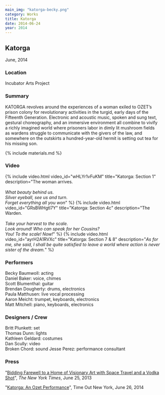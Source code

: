 ```yaml
---
main_img: "katorga-becky.png"
category: Works
title: Katorga
date: 2014-06-24
year: 2014
---
```

## Katorga
June, 2014

### Location

Incubator Arts Project

### Summary

KATORGA revolves around the experiences of a woman exiled to OZET’s prison colony for revolutionary activities in the turgid, early days of the Fifteenth Generation. Electronic and acoustic music, spoken and sung text, gestural choreography, and an immersive environment all combine to vivify a richly imagined world where prisoners labor in dimly lit mushroom fields as wardens struggle to communicate with the givers of the law, and somewhere on the outskirts a hundred-year-old hermit is setting out tea for his missing son.

{% include materials.md %}

### Video

{% include video.html video_id="wHLYr1vFuKM" title="Katorga: Section 1" description="The woman arrives.<br><br><em>What beauty behind us.<br>Silver eyeball, see us and turn.<br>Forget everything all you won</em>" %}
{% include video.html video_id="GRsBWHgtl7Y" title="Katorga: Section 4c" description="The Warden.<br><br><em>Take your harvest to the scale.<br>Look around!  Who can speak for her Cousins?<br>You!  To the scale!  Now!</em>" %}
{% include video.html video_id="ayrH2A1RVXc" title="Katorga: Section 7 &amp; 8" description="<em>As for me, she said, I shall be quite satisfied to leave a world where action is never sister of the dream.</em>" %}

### Performers

Becky Baumwoll: acting<br>
Daniel Baker: voice, chimes<br>
Scott Blumenthal: guitar<br>
Brendan Dougherty: drums, electronics<br>
Paula Matthusen: live vocal processing<br>
Aaron Meicht: trumpet, keyboards, electronics<br>
Matt Mitchell: piano, keyboards, electronics<br>

### Designers / Crew

Britt Plunkett: set<br>
Thomas Dunn: lights<br>
Kathleen Geldard: costumes<br>
Dan Scully: video<br>
Broken Chord: sound
Jesse Perez: performance consultant

### Press

"[Bidding Farewell to a Home of Visionary Art with Space Travel and a Vodka Shot](http://www.nytimes.com/2014/06/26/theater/incubator-arts-projects-katorga-an-ozet-performance.html?_r=0)", <em>The New York Times</em>, June 25, 2013

"[Katorga: An Ozet Performance](http://www.timeout.com/newyork/theater/katorga-an-ozet-performance)", Time Out New York, June 26, 2014
